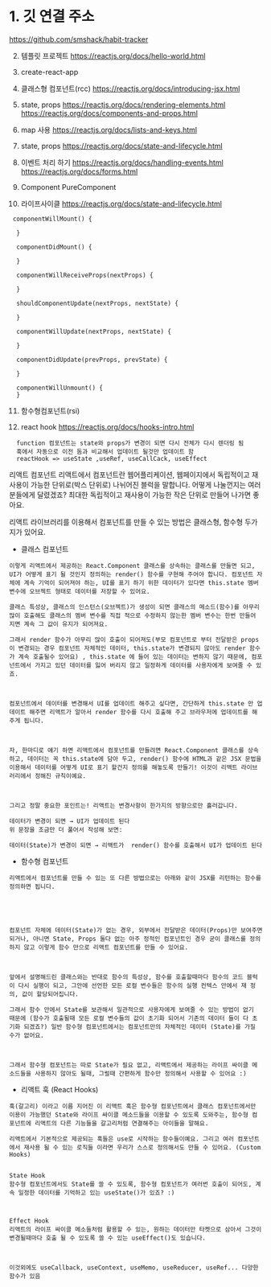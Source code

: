 # 1. 깃 연결 주소
https://github.com/smshack/habit-tracker

2. 템플릿 프로젝트
https://reactjs.org/docs/hello-world.html

3. create-react-app

4. 클래스형 컴포넌트(rcc)
https://reactjs.org/docs/introducing-jsx.html
5. state, props
https://reactjs.org/docs/rendering-elements.html
https://reactjs.org/docs/components-and-props.html
6. map 사용
https://reactjs.org/docs/lists-and-keys.html
7. state, props
https://reactjs.org/docs/state-and-lifecycle.html
8. 이벤트 처리 하기
https://reactjs.org/docs/handling-events.html
https://reactjs.org/docs/forms.html
9. Component PureComponent

10. 라이프사이클
https://reactjs.org/docs/state-and-lifecycle.html
```
 componentWillMount() {

  }

  componentDidMount() {

  }

  componentWillReceiveProps(nextProps) {

  }

  shouldComponentUpdate(nextProps, nextState) {

  }

  componentWillUpdate(nextProps, nextState) {

  }

  componentDidUpdate(prevProps, prevState) {

  }

  componentWillUnmount() {
  }
  ```

  11. 함수형컴포넌트(rsi)

  12. react hook
  https://reactjs.org/docs/hooks-intro.html
  ```
    function 컴포넌트는 state와 props가 변경이 되면 다시 전체가 다시 렌더링 됨
    훅에서 자동으로 이전 돔과 비교해서 업데이트 될것만 업데이트 함
    reactHook => useState ,useRef, useCallCack, useEffect
  ```
  리액트 컴포넌트
리액트에서 컴포넌트란 웹어플리케이션, 웹페이지에서 독립적이고 재사용이 가능한 단위로(박스 단위로) 나뉘어진 블럭을 말합니다. 어떻게 나눌껀지는 여러분들에게 달렸겠죠? 최대한 독립적이고 재사용이 가능한 작은 단위로 만들어 나가면 좋아요.

리액트 라이브러리를 이용해서 컴포넌트를 만들 수 있는 방법은 클래스형, 함수형 두가지가 있어요.



* 클래스 컴포넌트

```
이렇게 리액트에서 제공하는 React.Component 클래스를 상속하는 클래스를 만들면 되고, UI가 어떻게 표기 될 것인지 정의하는 render() 함수를 구현해 주어야 합니다. 컴포넌트 자체에 계속 기억이 되어져야 하는, UI를 표기 하기 위한 데이터가 있다면 this.state 멤버 변수에 오브젝트 형태로 데이터를 저장할 수 있어요. 

클래스 특성상, 클래스의 인스턴스(오브젝트)가 생성이 되면 클래스의 메소드(함수)를 아무리 많이 호출해도 클래스의 멤버 변수를 직접 적으로 수정하지 않는한 멤버 변수는 한번 만들어 지면 계속 그 값이 유지가 되어져요. 

그래서 render 함수가 아무리 많이 호출이 되어져도(부모 컴포넌트로 부터 전달받은 props이 변경되는 경우 컴포넌트 자체적인 데이터, this.state가 변경되지 않아도 render 함수가 계속 호출될수 있어요) , this.state 에 들어 있는 데이터는 변하지 않기 때문에, 컴포넌트에서 가지고 있던 데이터를 잃어 버리지 않고 일정하게 데이터를 사용자에게 보여줄 수 있죠.



컴포넌트에서 데이터를 변경해서 UI를 업데이트 해주고 싶다면, 간단하게 this.state 만 업데이트 해주면 리액트가 알아서 render 함수를 다시 호출해 주고 브라우저에 업데이트를 해주게 됩니다.



자, 한마디로 얘기 하면 리액트에서 컴포넌트를 만들려면 React.Component 클래스를 상속하고, 데이터는 꼭 this.state에 담아 두고, render() 함수에 HTML과 같은 JSX 문법을 이용해서 데이터를 어떻게 UI로 표기 할건지 정의를 해놓도록 만들기! 이것이 리액트 라이브러리에서 정해진 규칙이예요.



그리고 정말 중요한 포인트는! 리액트는 변경사항이 한가지의 방향으로만 흘러갑니다.

데이터가 변경이 되면 → UI가 업데이트 된다
위 문장을 조금만 더 풀어서 작성해 보면:

데이터(State)가 변경이 되면 → 리액트가  render() 함수를 호출해서 UI가 업데이트 된다

```

* 함수형 컴포넌트
```
리액트에서 컴포넌트를 만들 수 있는 또 다른 방법으로는 아래와 같이 JSX를 리턴하는 함수를 정의하면 됩니다.





컴포넌트 자체에 데이터(State)가 없는 경우, 외부에서 전달받은 데이터(Props)만 보여주면 되거나, 아니면 State, Props 둘다 없는 아주 정적인 컴포넌트인 경우 굳이 클래스를 정의 하지 않고 이렇게 함수 만으로 리액트 컴포넌트를 만들 수 있어요.



앞에서 설명해드린 클래스와는 반대로 함수의 특성상, 함수를 호출할때마다 함수의 코드 블럭이 다시 실행이 되고, 그안에 선언한 모든 로컬 변수들은 함수의 실행 컨텍스 안에서 재 정의, 값이 할당되어집니다.

그래서 함수 안에서 State를 보관해서 일관적으로 사용자에게 보여줄 수 있는 방법이 없기 때문에 (함수가 호출될때 모든 로컬 변수들의 값이 초기화 되어서 기존의 데이터 들이 다 초기화 되겠죠?) 일반 함수형 컴포넌트에서는 컴포넌트만의 자체적인 데이터 (State)를 가질 수가 없어요.



그래서 함수형 컴포넌트는 따로 State가 필요 없고, 리액트에서 제공하는 라이프 싸이클 메소드들을 사용하지 않아도 될때, 그럴때 간편하게 함수만 정의해서 사용할 수 있어요 :)

```

* 리액트 훅 (React Hooks)



```
훅(갈고리) 이라고 이름 지어진 이 리액트 훅은 함수형 컴포넌트에서 클래스 컴포넌트에서만 이용이 가능했던 State와 라이프 싸이클 메소드들을 이용할 수 있도록 도와주는, 함수형 컴포넌트에 리액트의 다른 기능들을 갈고리처럼 연결해주는 아이들을 말해요.

리액트에서 기본적으로 제공되는 훅들은 use로 시작하는 함수들이예요. 그리고 여러 컴포넌트에서 재사용 될 수 있는 로직들 이라면 우리가 스스로 정의해서도 만들 수 있어요. (Custom Hooks)


State Hook
함수형 컴포넌트에서도 State를 쓸 수 있도록, 함수형 컴포넌트가 여러번 호출이 되어도, 계속 일정한 데이터를 기억하고 있는 useState()가 있죠? :)



Effect Hook
리액트의 라이프 싸이클 메소들처럼 활용할 수 있는, 원하는 데이터만 타켓으로 삼아서 그것이 변경될때마다 호출 될 수 있도록 쓸 수 있는 useEffect()도 있습니다.



이것외에도 useCallback, useContext, useMemo, useReducer, useRef... 다양한 함수가 있음
```